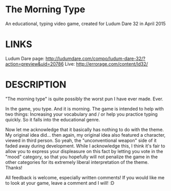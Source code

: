 # The Morning Type
An educational, typing video game, created for Ludum Dare 32 in April 2015

# LINKS

Ludum Dare page: http://ludumdare.com/compo/ludum-dare-32/?action=preview&uid=20786
Live: http://errorage.com/content/ld32/

# DESCRIPTION

"The morning type" is quite possibly the worst pun I have ever made. Ever. 

In the game, you type. And it is morning. The game is intended to help with two things: Increasing your vocabulary and / or help you practice typing quickly. So it falls into the educational genre. 

Now let me acknowledge that it basically has nothing to do with the theme. My original idea did... then again, my original idea also featured a character, viewed in third person. So yeah, the "unconventional weapon" side of it faded away during development. While I acknowledge this, I think it's fair to allow you to express your displeasure on this fact by letting you vote in the "mood" category, so that you hopefully will not penalize the game in the other categories for its extremely liberal interpretation of the theme. Thanks! 

All feedback is welcome, especially written comments! If you would like me to look at your game, leave a comment and I will! :D
